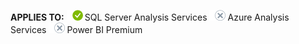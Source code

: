 **APPLIES TO:** ![yes](media/yes.png)SQL Server Analysis Services ![no](media/no.png)Azure Analysis Services ![no](media/no.png)Power BI Premium